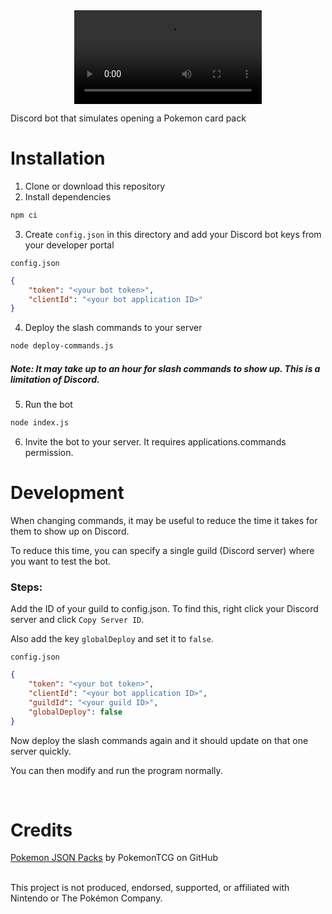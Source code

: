 <div align="center">
	<video src="https://github.com/ianwal/PokemonCardBot/assets/52143079/d8558656-3420-496c-aed5-83862dd3210a"/>
</div>


Discord bot that simulates opening a Pokemon card pack

# Installation

1. Clone or download this repository
2. Install dependencies

```sh
npm ci
```

3. Create `config.json` in this directory and add your Discord bot keys from your developer portal

`config.json`
```json
{
    "token": "<your bot token>",
    "clientId": "<your bot application ID>"
}
```

4. Deploy the slash commands to your server

```sh
node deploy-commands.js
```

##### Note: It may take up to an hour for slash commands to show up. This is a limitation of Discord.

5. Run the bot

```sh
node index.js
```

6. Invite the bot to your server. It requires applications.commands permission.


# Development

When changing commands, it may be useful to reduce the time it takes for them to show up on Discord.

To reduce this time, you can specify a single guild (Discord server) where you want to test the bot.

### Steps:

Add the ID of your guild to config.json. To find this, right click your Discord server and click `Copy Server ID`.

Also add the key `globalDeploy` and set it to `false`.

`config.json`
```json
{
    "token": "<your bot token>",
    "clientId": "<your bot application ID>",
    "guildId": "<your guild ID>",
    "globalDeploy": false
}
```

Now deploy the slash commands again and it should update on that one server quickly.

You can then modify and run the program normally.

</br>

# Credits
[Pokemon JSON Packs](https://github.com/PokemonTCG/pokemon-tcg-data) by PokemonTCG on GitHub

</br>
This project is not produced, endorsed, supported, or affiliated with Nintendo or The Pokémon Company.
